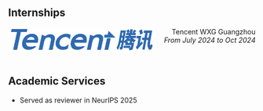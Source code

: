 ## Internships


<div style="text-align: right;">
    <img align="left" src="/static/assets/img/tencent.png" width="300" height="50"/> 
    Tencent WXG Guangzhou 
    <i> From July 2024 to Oct 2024</i>
</div>

<br>
<br>


## Academic Services 
* Served as reviewer in NeurIPS 2025


